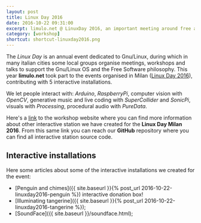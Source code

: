 ```yaml
---
layout: post
title: Linux Day 2016
date: 2016-10-22 09:31:00
excerpt: limulo.net @ LinuxDay 2016, an important meeting around free and open source software.
category: [workshop]
shortcut: shortcut-linuxday2016.png
---
```


The _Linux Day_ is an annual event dedicated to Gnu/Linux, during which in many italian cities some local groups organise meetings, workshops and talks to support the Gnu/Linux OS and the Free Software philosophy.
This year **limulo.net** took part to the events organised in Milan ([Linux Day 2016](http://linuxdaymilano.org//)), contributing with 5 interactive installations.

We let people interact with: _Arduino_, _RaspberryPi_, computer vision with _OpenCV_, generative music and live coding with _SuperCollider_ and _SonicPi_, visuals with _Processing_, procedural audio with _PureData_.

Here's a [link](https://limulo.github.io/linuxday2016/) to the workshop website where you can find more information about other interactive station we have created for the **Linux Day Milan 2016**. From this same link you can reach our **GitHub** repository where you can find all interactive station source code.

## Interactive installations

Here some articles about some of the interactive installations we created for the event:

* [Penguin and chimes]({{ site.baseurl }}{% post_url 2016-10-22-linuxday2016-penguin %}) interactive donation box!
* [Illuminating tangerine]({{ site.baseurl }}{% post_url 2016-10-22-linuxday2016-tangerine %});
* [SoundFace]({{ site.baseurl }}/soundface.html);
